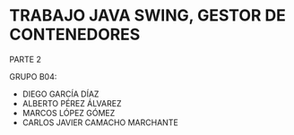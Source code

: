 # TRABAJO JAVA SWING, GESTOR DE CONTENEDORES 

PARTE 2

GRUPO B04:
 
 * DIEGO GARCÍA DÍAZ
 * ALBERTO PÉREZ ÁLVAREZ
 * MARCOS LÓPEZ GÓMEZ
 * CARLOS JAVIER CAMACHO MARCHANTE
 
